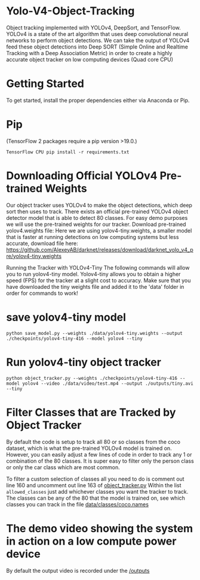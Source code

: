 # Yolo-V4-Object-Tracking

Object tracking implemented with YOLOv4, DeepSort, and TensorFlow. YOLOv4 is a state of the art algorithm that uses deep convolutional neural networks to perform object detections. We can take the output of YOLOv4 feed these object detections into Deep SORT (Simple Online and Realtime Tracking with a Deep Association Metric) in order to create a highly accurate object tracker on low computing devices (Quad core CPU) 


# Getting Started
To get started, install the proper dependencies either via Anaconda or Pip.

# Pip
(TensorFlow 2 packages require a pip version >19.0.)

`TensorFlow CPU
pip install -r requirements.txt
`


# Downloading Official YOLOv4 Pre-trained Weights

Our object tracker uses YOLOv4 to make the object detections, which deep sort then uses to track. There exists an official pre-trained YOLOv4 object detector model that is able to detect 80 classes. For easy demo purposes we will use the pre-trained weights for our tracker. Download pre-trained yolov4.weights file:
Here we are using yolov4-tiny.weights, a smaller model that is faster at running detections on low computing systems but less accurate, download file here: https://github.com/AlexeyAB/darknet/releases/download/darknet_yolo_v4_pre/yolov4-tiny.weights

Running the Tracker with YOLOv4-Tiny
The following commands will allow you to run yolov4-tiny model. Yolov4-tiny allows you to obtain a higher speed (FPS) for the tracker at a slight cost to accuracy. Make sure that you have downloaded the tiny weights file and added it to the 'data' folder in order for commands to work!

# save yolov4-tiny model
`python save_model.py --weights ./data/yolov4-tiny.weights --output ./checkpoints/yolov4-tiny-416 --model yolov4 --tiny`

# Run yolov4-tiny object tracker
`python object_tracker.py --weights ./checkpoints/yolov4-tiny-416 --model yolov4 --video ./data/video/test.mp4 --output ./outputs/tiny.avi --tiny`


# Filter Classes that are Tracked by Object Tracker
By default the code is setup to track all 80 or so classes from the coco dataset, which is what the pre-trained YOLOv4 model is trained on. However, you can easily adjust a few lines of code in order to track any 1 or combination of the 80 classes. It is super easy to filter only the person class or only the car class which are most common.

To filter a custom selection of classes all you need to do is comment out line 160 and uncomment out line 163 of [object_tracker.py](https://github.com/VAISHNAVIV27/Yolo-V4-Object-Tracking/blob/main/object_tracker.py) Within the list `allowed_classes` just add whichever classes you want the tracker to track. The classes can be any of the 80 that the model is trained on, see which classes you can track in the file [data/classes/coco.names](https://github.com/VAISHNAVIV27/Yolo-V4-Object-Tracking/blob/main/data/classes/coco.names)

# The demo video showing the system in action on a low compute power device
By default the output video is recorded under the [/outputs](https://github.com/VAISHNAVIV27/Yolo-V4-Object-Tracking/blob/main/outputs)

